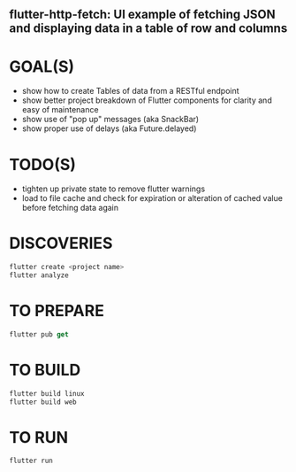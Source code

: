 ## flutter-http-fetch: UI example of fetching JSON and displaying data in a table of row and columns

# GOAL(S)
- show how to create Tables of data from a RESTful endpoint
- show better project breakdown of Flutter components for clarity and easy of maintenance
- show use of "pop up" messages (aka SnackBar)
- show proper use of delays (aka Future.delayed)


# TODO(S)
- tighten up private state to remove flutter warnings
- load to file cache and check for expiration or alteration of cached value before fetching data again

# DISCOVERIES

```dart
flutter create <project name>
flutter analyze
```

# TO PREPARE
```dart
flutter pub get 
```

# TO BUILD
```dart
flutter build linux
flutter build web
```

# TO RUN 
```dart
flutter run
```